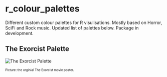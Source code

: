 # r_colour_palettes

Different custom colour palettes for R visulisations. Mostly based on Horror, SciFi and Rock music. Updated list of palettes below. Package in development.

## The Exorcist Palette

![The Exorcist Palette](rcolourpalettes/exorcist/images/exorcistpaletteexample.png)

<font size="1"> Picture: the orginial The Exorcist movie poster.</font>







